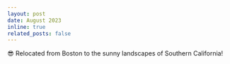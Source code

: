 ```yaml
---
layout: post
date: August 2023
inline: true
related_posts: false
---
```


😎 Relocated from Boston to the sunny landscapes of Southern California!
